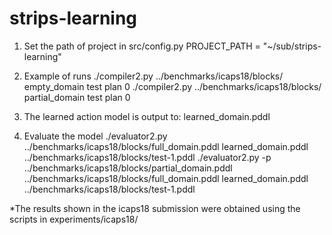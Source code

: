 # strips-learning

1) Set the path of project in src/config.py
PROJECT_PATH = "~/sub/strips-learning"

2) Example of runs
./compiler2.py ../benchmarks/icaps18/blocks/ empty_domain test plan 0
./compiler2.py ../benchmarks/icaps18/blocks/ partial_domain test plan 0

3) The learned action model is output to: learned_domain.pddl

4) Evaluate the model
./evaluator2.py ../benchmarks/icaps18/blocks/full_domain.pddl learned_domain.pddl ../benchmarks/icaps18/blocks/test-1.pddl
./evaluator2.py -p ../benchmarks/icaps18/blocks/partial_domain.pddl ../benchmarks/icaps18/blocks/full_domain.pddl learned_domain.pddl ../benchmarks/icaps18/blocks/test-1.pddl



*The results shown in the icaps18 submission were obtained using the scripts in experiments/icaps18/
